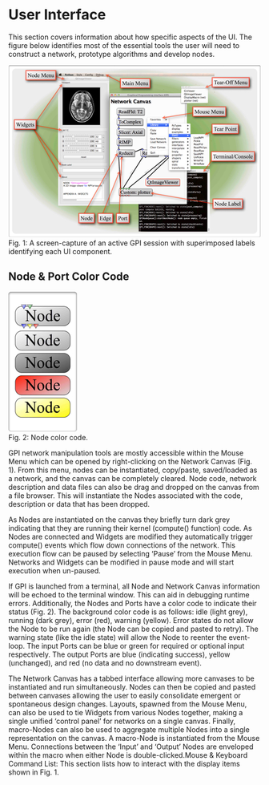 # User Interface
This section covers information about how specific aspects of the UI.
The figure below identifies most of the essential tools the user will need to construct a network, prototype algorithms and develop nodes.


![Canvase Screenshot](./UIlabels.jpg "Reference Screenshot")
<br>Fig. 1:  A screen-capture of an active GPI session with superimposed labels identifying each UI component.<br>


## Node & Port Color Code

![Node Colors](./ColorCode.jpg "Color Code")
<br>Fig. 2:  Node color code.<br>

GPI network manipulation tools are mostly accessible within the Mouse Menu which can be opened by right-clicking on the Network Canvas (Fig. 1).  From this menu, nodes can be instantiated, copy/paste, saved/loaded as a network, and the canvas can be completely cleared.  Node code, network description and data files can also be drag and dropped on the canvas from a file browser.  This will instantiate the Nodes associated with the code, description or data that has been dropped.

As Nodes are instantiated on the canvas they briefly turn dark grey indicating that they are running their kernel (compute() function) code.  As Nodes are connected and Widgets are modified they automatically trigger compute() events which flow down connections of the network.  This execution flow can be paused by selecting ‘Pause’ from the Mouse Menu.  Networks and Widgets can be modified in pause mode and will start execution when un-paused.

If GPI is launched from a terminal, all Node and Network Canvas information will be echoed to the terminal window.  This can aid in debugging runtime errors.  Additionally, the Nodes and Ports have a color code to indicate their status (Fig. 2).  The background color code is as follows: idle (light grey), running (dark grey), error (red), warning (yellow).  Error states do not allow the Node to be run again (the Node can be copied and pasted to retry).  The warning state (like the idle state) will allow the Node to reenter the event-loop.  The input Ports can be blue or green for required or optional input respectively.  The output Ports are blue (indicating success), yellow (unchanged), and red (no data and no downstream event).

The Network Canvas has a tabbed interface allowing more canvases to be instantiated and run simultaneously.  Nodes can then be copied and pasted between canvases allowing the user to easily consolidate emergent or spontaneous design changes.  Layouts, spawned from the Mouse Menu, can also be used to tie Widgets from various Nodes together, making a single unified ‘control panel’ for networks on a single canvas.  Finally, macro-Nodes can also be used to aggregate multiple Nodes into a single representation on the canvas.  A macro-Node is instantiated from the Mouse Menu.  Connections between the ‘Input’ and ‘Output’ Nodes are enveloped within the macro when either Node is double-clicked.Mouse & Keyboard Command List:
This section lists how to interact with the display items shown in Fig. 1.



